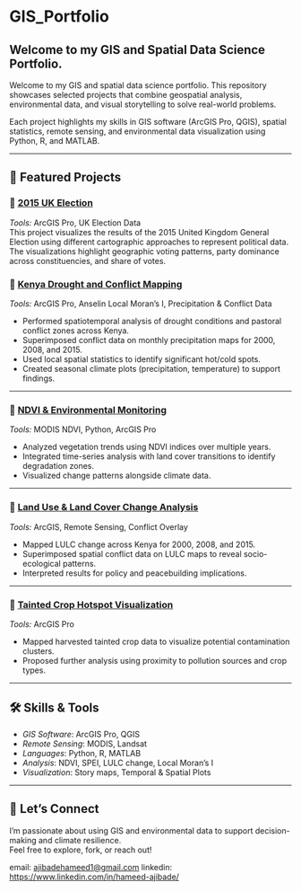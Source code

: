 # GIS_Portfolio
## Welcome to my GIS and Spatial Data Science Portfolio.
Welcome to my GIS and spatial data science portfolio. This repository showcases selected projects that combine geospatial analysis, environmental data, and visual storytelling to solve real-world problems.

Each project highlights my skills in GIS software (ArcGIS Pro, QGIS), spatial statistics, remote sensing, and environmental data visualization using Python, R, and MATLAB.

---

## 📌 Featured Projects

### 🔹 [2015 UK Election](https://github.com/ajibadehameed/UK_Election)
*Tools:* ArcGIS Pro, UK Election Data  
This project visualizes the results of the 2015 United Kingdom General Election using different cartographic approaches to represent political data. The visualizations highlight geographic voting patterns, party dominance across constituencies, and share of votes.

### 🔹 [Kenya Drought and Conflict Mapping](https://github.com/ajibadehameed/kenya-drought-conflict)
*Tools:* ArcGIS Pro, Anselin Local Moran’s I, Precipitation & Conflict Data  
- Performed spatiotemporal analysis of drought conditions and pastoral conflict zones across Kenya.  
- Superimposed conflict data on monthly precipitation maps for 2000, 2008, and 2015.  
- Used local spatial statistics to identify significant hot/cold spots.  
- Created seasonal climate plots (precipitation, temperature) to support findings.

---

### 🔹 [NDVI & Environmental Monitoring](https://github.com/ajibadehameed/ndvi-timeseries)
*Tools:* MODIS NDVI, Python, ArcGIS Pro  
- Analyzed vegetation trends using NDVI indices over multiple years.  
- Integrated time-series analysis with land cover transitions to identify degradation zones.  
- Visualized change patterns alongside climate data.

---

### 🔹 [Land Use & Land Cover Change Analysis](https://github.com/ajibadehameed/landuse-change-kenya)
*Tools:* ArcGIS, Remote Sensing, Conflict Overlay  
- Mapped LULC change across Kenya for 2000, 2008, and 2015.  
- Superimposed spatial conflict data on LULC maps to reveal socio-ecological patterns.  
- Interpreted results for policy and peacebuilding implications.

---

### 🔹 [Tainted Crop Hotspot Visualization](https://github.com/ajibadehameed/tainted-crops-visualization)
*Tools:* ArcGIS Pro  
- Mapped harvested tainted crop data to visualize potential contamination clusters.  
- Proposed further analysis using proximity to pollution sources and crop types.

---

## 🛠 Skills & Tools

- *GIS Software*: ArcGIS Pro, QGIS  
- *Remote Sensing*: MODIS, Landsat  
- *Languages*: Python, R, MATLAB  
- *Analysis*: NDVI, SPEI, LULC change, Local Moran’s I  
- *Visualization*: Story maps, Temporal & Spatial Plots

---

## 🤝 Let’s Connect

I’m passionate about using GIS and environmental data to support decision-making and climate resilience.  
Feel free to explore, fork, or reach out!

email: ajibadehameed1@gmail.com
linkedin: https://www.linkedin.com/in/hameed-ajibade/
